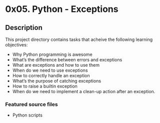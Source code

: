 # 0x05. Python - Exceptions
## Description
This project directory contains tasks that acheive the following learning objectives:

* Why Python programming is awesome
* What’s the difference between errors and exceptions
* What are exceptions and how to use them
* When do we need to use exceptions
* How to correctly handle an exception
* What’s the purpose of catching exceptions
* How to raise a builtin exception
* When do we need to implement a clean-up action after an exception.

### Featured source files
* Python scripts
